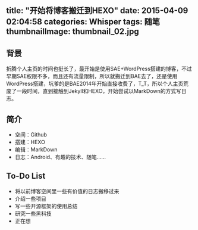 title: "开始将博客搬迁到HEXO"
date: 2015-04-09 02:04:58
categories: Whisper
tags: 随笔
thumbnailImage: thumbnail_02.jpg
---

背景
--
折腾个人主页的时间也挺长了，最开始是使用SAE+WordPress搭建的博客，不过早期SAE权限不多，而且还有流量限制，所以就搬迁到BAE去了，还是使用WordPress搭建，坑爹的是BAE2014年开始直接收费了，T_T，所以个人主页荒废了一段时间，直到接触到Jekyll和HEXO，开始尝试以MarkDown的方式写日志。

简介
--

 - 空间：Github
 - 搭建：HEXO
 - 编辑：MarkDown
 - 日志：Android、有趣的技术、随笔……

To-Do List
----------

 - 将以前博客空间里一些有价值的日志搬移过来
 - 介绍一些项目
 - 写一些开源框架的使用总结
 - 研究一些黑科技
 - 正在想